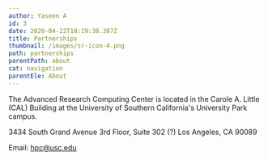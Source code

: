 ```yaml
---
author: Yaseen A
id: 3
date: 2020-04-22T18:19:38.387Z
title: Partnerships
thumbnail: /images/sr-icon-4.png
path: partnerships
parentPath: about
cat: navigation
parentEle: About
---
```

The Advanced Research Computing Center is located in the Carole A. Little (CAL) Building at the University of Southern California's University Park campus.

3434 South Grand Avenue
3rd Floor, Suite 302 (?)
Los Angeles, CA 90089

Email: hpc@usc.edu

